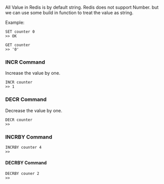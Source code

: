 All Value in Redis is by default string. Redis does not support Number. but we can use some build in function to treat the value as string.

Example: 
```
SET counter 0
>> OK

GET counter
>> '0'
```

### INCR Command
Increase the value by one.
```
INCR counter
>> 1
```

### DECR Command
Decrease the value by one.
```
DECR counter
>>
```

### INCRBY Command
```
INCRBY counter 4
>> 
```

#### DECRBY Command
```
DECRBY couner 2
>> 
```